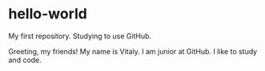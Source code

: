 # hello-world

My first repository. Studying to use GitHub.

Greeting, my friends!
My name is Vitaly. I am junior at GitHub. I like to study and code.
